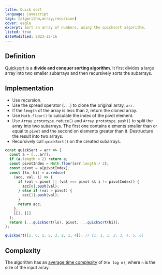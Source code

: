 ```yaml
---
title: Quick sort
language: javascript
tags: [algorithm,array,recursion]
cover: eagle
excerpt: Sort an array of numbers, using the quicksort algorithm.
listed: true
dateModified: 2023-12-16
---
```


## Definition

[Quicksort](https://en.wikipedia.org/wiki/Quicksort) is a **divide and conquer sorting algorithm**. It first divides a large array into two smaller subarrays and then recursively sorts the subarrays.

## Implementation

- Use recursion.
- Use the spread operator (`...`) to clone the original array, `arr`.
- If the `length` of the array is less than `2`, return the cloned array.
- Use `Math.floor()` to calculate the index of the pivot element.
- Use `Array.prototype.reduce()` and `Array.prototype.push()` to split the array into two subarrays. The first one contains elements smaller than or equal to `pivot` and the second on elements greater than it. Destructure the result into two arrays.
- Recursively call `quickSort()` on the created subarrays.

```js
const quickSort = arr => {
  const a = [...arr];
  if (a.length < 2) return a;
  const pivotIndex = Math.floor(arr.length / 2);
  const pivot = a[pivotIndex];
  const [lo, hi] = a.reduce(
    (acc, val, i) => {
      if (val < pivot || (val === pivot && i != pivotIndex)) {
        acc[0].push(val);
      } else if (val > pivot) {
        acc[1].push(val);
      }
      return acc;
    },
    [[], []]
  );
  return [...quickSort(lo), pivot, ...quickSort(hi)];
};

quickSort([1, 6, 1, 5, 3, 2, 1, 4]); // [1, 1, 1, 2, 3, 4, 5, 6]
```

## Complexity

The algorithm has an [average time complexity](/js/s/big-o-cheatsheet#array-sorting-algorithms) of `O(n log n)`, where `n` is the size of the input array.
